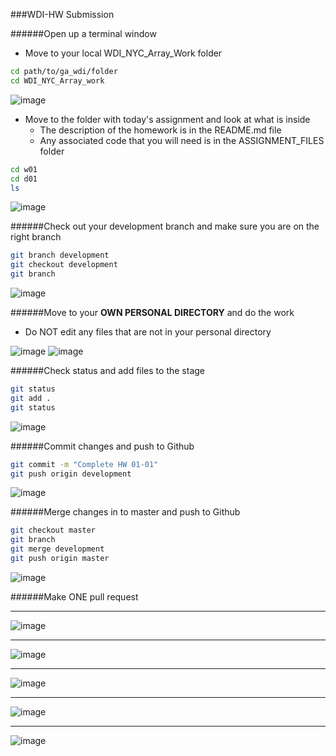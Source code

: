###WDI-HW Submission

######Open up a terminal window

- Move to your local WDI_NYC_Array_Work folder

```bash
cd path/to/ga_wdi/folder
cd WDI_NYC_Array_work
```
![image](screenshots/work_directory.png)

- Move to the folder with today's assignment and look at what is inside
	- The description of the homework is in the README.md file
	- Any associated code that you will need is in the ASSIGNMENT_FILES folder

```bash
cd w01
cd d01
ls
```
![image](screenshots/todays_folder.png)

######Check out your development branch and make sure you are on the right branch

```bash
git branch development
git checkout development
git branch
```

![image](screenshots/checkout.png)


######Move to your __OWN PERSONAL DIRECTORY__ and do the work
- Do NOT edit any files that are not in your personal directory

![image](screenshots/own_directory.png)
![image](./screenshots/do_work.png)



######Check status and add files to the stage

```bash
git status
git add .
git status
```

![image](./screenshots/git_add.png)


######Commit changes and push to Github

```bash
git commit -m "Complete HW 01-01"
git push origin development
```

![image](./screenshots/git_commit_push.png)


######Merge changes in to master and push to Github

```bash
git checkout master
git branch
git merge development
git push origin master
```

![image](./screenshots/merge_master.png)



######Make ONE pull request

---

![image](./screenshots/pull_request_01.png)

---

![image](./screenshots/pull_request_02.png)

---

![image](./screenshots/pull_request_03.png)

---

![image](./screenshots/pull_request_04.png)

---

![image](./screenshots/pull_request_05.png)